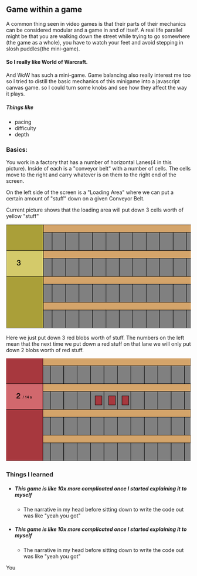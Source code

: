 ## Game within a game

A common thing seen in video games is that their parts of their mechanics can be considered modular and a game in and of itself.
A real life parallel might be that you are walking down the street while trying to go somewhere (the game as a whole),
you have to watch your feet and avoid stepping in slosh puddles(the mini-game).

#### So I really like World of Warcraft.
And WoW has such a mini-game.
Game balancing also really interest me too
so I tried to distill the basic mechanics of this minigame into a javascript canvas game. so I could turn some knobs and see how they affect the way it plays.

##### Things like
* pacing
* difficulty
* depth

### Basics:
You work in a factory that has a number of horizontal Lanes(4 in this picture). Inside of each is a "conveyor belt" with a number of cells. The cells move to the right and carry whatever is on them to the right end of the screen.

On the left side of the screen is a "Loading Area" where we can put a certain amount of "stuff" down on a given Conveyor Belt.

Current picture shows that the loading area will put down 3 cells worth of yellow "stuff"

 ![basic game](basic-game.png)

 Here we just put down 3 red blobs worth of stuff. The numbers on the left mean that the next time we put down a red stuff on that lane we will only put down 2 blobs worth of red stuff.

 ![red 3](red-3-game.png)




### Things I learned


* ##### This game is like 10x more complicated once I started explaining it to myself
  * The narrative in my head before sitting down to write the code out was like "yeah you got"

* ##### This game is like 10x more complicated once I started explaining it to myself
  * The narrative in my head before sitting down to write the code out was like "yeah you got"


You
